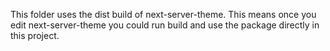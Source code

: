 This folder uses the dist build of next-server-theme.
This means once you edit next-server-theme you could run build and use the package directly in this project.
